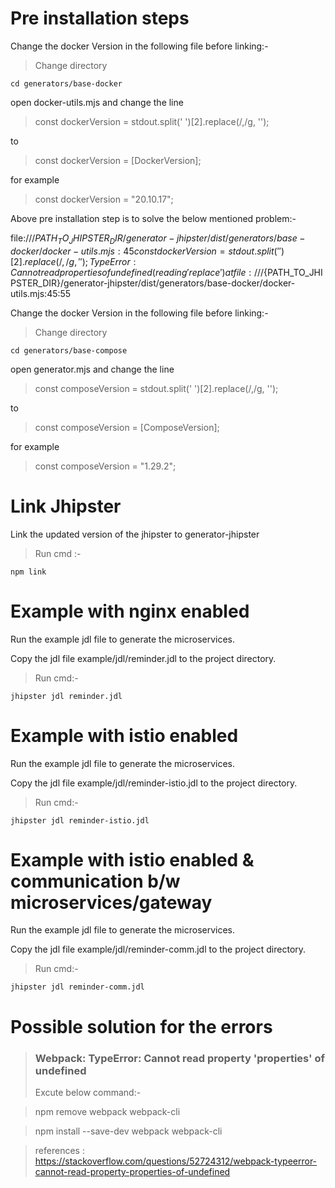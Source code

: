 # Pre installation steps 

Change the docker Version in the following file before linking:-
> Change directory
```
cd generators/base-docker
```

open docker-utils.mjs  and change the line 

> const dockerVersion = stdout.split(' ')[2].replace(/,/g, '');

to 

> const dockerVersion = [DockerVersion]; 

for example 

> const dockerVersion = "20.10.17";

Above pre installation step is to solve the below mentioned problem:-

file:///${PATH_TO_JHIPSTER_DIR}/generator-jhipster/dist/generators/base-docker/docker-utils.mjs:45
            const dockerVersion = stdout.split(' ')[2].replace(/,/g, '');
TypeError: Cannot read properties of undefined (reading 'replace')
    at file:///${PATH_TO_JHIPSTER_DIR}/generator-jhipster/dist/generators/base-docker/docker-utils.mjs:45:55

Change the docker Version in the following file before linking:-
> Change directory
```
cd generators/base-compose
```

open generator.mjs  and change the line 

> const composeVersion = stdout.split(' ')[2].replace(/,/g, '');

to 

> const composeVersion = [ComposeVersion]; 

for example 

> const composeVersion = "1.29.2";



# Link Jhipster

Link the updated version of the jhipster to generator-jhipster
> Run cmd :-
```
npm link
```

# Example with nginx enabled

Run the example jdl file to generate the microservices.

Copy the jdl file example/jdl/reminder.jdl to the project directory.

> Run cmd:-
```
jhipster jdl reminder.jdl    
```

# Example with istio enabled

Run the example jdl file to generate the microservices.

Copy the jdl file example/jdl/reminder-istio.jdl to the project directory.

> Run cmd:-
```
jhipster jdl reminder-istio.jdl    
```

# Example with istio enabled & communication b/w microservices/gateway

Run the example jdl file to generate the microservices.

Copy the jdl file example/jdl/reminder-comm.jdl to the project directory.

> Run cmd:-
```
jhipster jdl reminder-comm.jdl    
```

# Possible solution for the errors

> ### Webpack: TypeError: Cannot read property 'properties' of undefined
> Excute below command:- 

>npm remove webpack webpack-cli

>npm install --save-dev webpack webpack-cli

>references : https://stackoverflow.com/questions/52724312/webpack-typeerror-cannot-read-property-properties-of-undefined